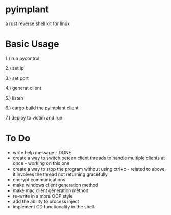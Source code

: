 # pyimplant
a rust reverse shell kit for linux

# Basic Usage
1.) run pycontrol

2.) set ip

3.) set port

4.) generat client

5.) listen

6.) cargo build the pyimplant client

7.) deploy to victim and run

# To Do
* write help message - DONE
* create a way to switch beteen client threads to handle multiple clients at once - working on this one
* create a way to stop the program without using ctrl+c - related to above, it involves the thread not returning gracefully
* encrypt communications 
* make windows client generation method
* make mac client generation method
* re-write in a more OOP style
* add the ability to process inject
* implement CD functionality in the shell.
